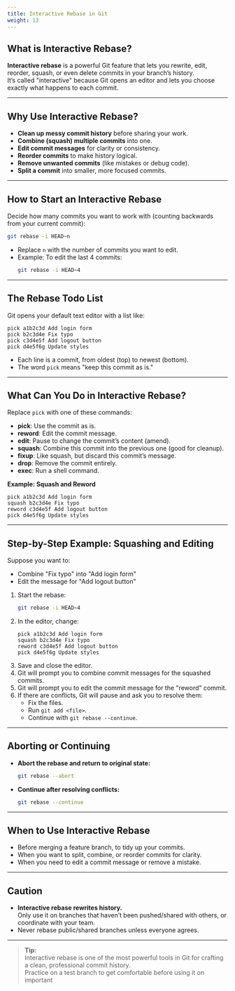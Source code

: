 ```yaml
---
title: Interactive Rebase in Git
weight: 13
---
```


## What is Interactive Rebase?

**Interactive rebase** is a powerful Git feature that lets you rewrite, edit, reorder, squash, or even delete commits in your branch’s history.  
It’s called "interactive" because Git opens an editor and lets you choose exactly what happens to each commit.

---

## Why Use Interactive Rebase?

- **Clean up messy commit history** before sharing your work.
- **Combine (squash) multiple commits** into one.
- **Edit commit messages** for clarity or consistency.
- **Reorder commits** to make history logical.
- **Remove unwanted commits** (like mistakes or debug code).
- **Split a commit** into smaller, more focused commits.

---

## How to Start an Interactive Rebase

Decide how many commits you want to work with (counting backwards from your current commit):

```bash
git rebase -i HEAD~n
```
- Replace `n` with the number of commits you want to edit.
- Example: To edit the last 4 commits:
  ```bash
  git rebase -i HEAD~4
  ```

---

## The Rebase Todo List

Git opens your default text editor with a list like:

```
pick a1b2c3d Add login form
pick b2c3d4e Fix typo
pick c3d4e5f Add logout button
pick d4e5f6g Update styles
```

- Each line is a commit, from oldest (top) to newest (bottom).
- The word `pick` means "keep this commit as is."

---

## What Can You Do in Interactive Rebase?

Replace `pick` with one of these commands:

- **pick**: Use the commit as is.
- **reword**: Edit the commit message.
- **edit**: Pause to change the commit’s content (amend).
- **squash**: Combine this commit into the previous one (good for cleanup).
- **fixup**: Like squash, but discard this commit’s message.
- **drop**: Remove the commit entirely.
- **exec**: Run a shell command.

**Example: Squash and Reword**
```
pick a1b2c3d Add login form
squash b2c3d4e Fix typo
reword c3d4e5f Add logout button
pick d4e5f6g Update styles
```

---

## Step-by-Step Example: Squashing and Editing

Suppose you want to:

- Combine "Fix typo" into "Add login form"
- Edit the message for "Add logout button"

1. Start the rebase:
   ```bash
   git rebase -i HEAD~4
   ```
2. In the editor, change:
   ```
   pick a1b2c3d Add login form
   squash b2c3d4e Fix typo
   reword c3d4e5f Add logout button
   pick d4e5f6g Update styles
   ```
3. Save and close the editor.
4. Git will prompt you to combine commit messages for the squashed commits.
5. Git will prompt you to edit the commit message for the "reword" commit.
6. If there are conflicts, Git will pause and ask you to resolve them:
   - Fix the files.
   - Run `git add <file>`.
   - Continue with `git rebase --continue`.

---

## Aborting or Continuing

- **Abort the rebase and return to original state:**
  ```bash
  git rebase --abort
  ```
- **Continue after resolving conflicts:**
  ```bash
  git rebase --continue
  ```

---

## When to Use Interactive Rebase

- Before merging a feature branch, to tidy up your commits.
- When you want to split, combine, or reorder commits for clarity.
- When you need to edit a commit message or remove a mistake.

---

## Caution

- **Interactive rebase rewrites history.**  
  Only use it on branches that haven’t been pushed/shared with others, or coordinate with your team.
- Never rebase public/shared branches unless everyone agrees.

---

> **Tip:**  
> Interactive rebase is one of the most powerful tools in Git for crafting a clean, professional commit history.  
> Practice on a test branch to get comfortable before using it on important